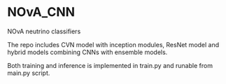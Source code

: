 # NOvA_CNN
NOvA neutrino classifiers

The repo includes CVN model with inception modules, ResNet model and hybrid models combining CNNs with ensemble models.

Both training and inference is implemented in train.py and runable from main.py script.
